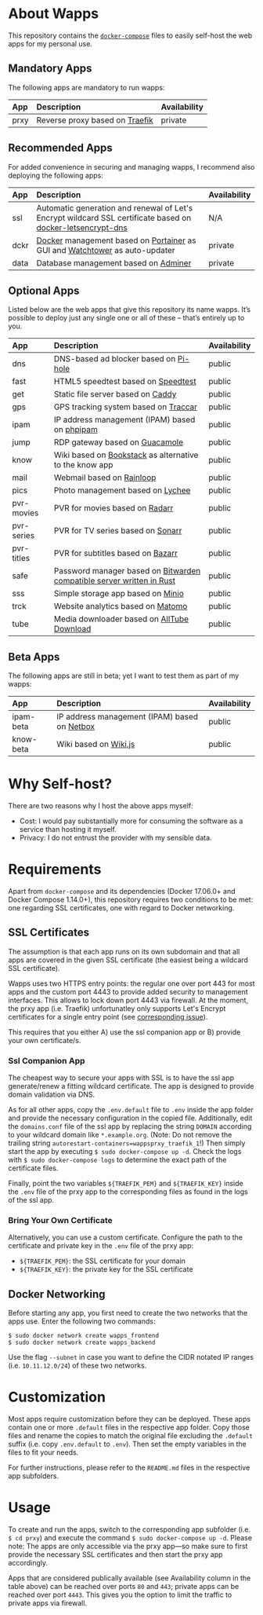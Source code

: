 # About Wapps

This repository contains the [``docker-compose``](https://docs.docker.com/compose/) files to easily self-host the web apps for my personal use.

## Mandatory Apps

The following apps are mandatory to run wapps:

| App  | Description | Availability |
| :--- | :---------- | :----------- |
| prxy | Reverse proxy based on [Traefik](https://traefik.io/) | private |

## Recommended Apps

For added convenience in securing and managing wapps, I recommend also deploying the following apps:

| App  | Description | Availability |
| :--- | :---------- | :----------- |
| ssl  | Automatic generation and renewal of Let's Encrypt wildcard SSL certificate based on [docker-letsencrypt-dns](https://github.com/adferrand/docker-letsencrypt-dns) | N/A |
| dckr | [Docker](https://www.docker.com/) management based on [Portainer](https://portainer.io/) as GUI and [Watchtower](https://github.com/containrrr/watchtower) as auto-updater | private |
| data | Database management based on [Adminer](https://www.adminer.org/) | private |

## Optional Apps

Listed below are the web apps that give this repository its name wapps. It’s possible to deploy just any single one or all of these – that’s entirely up to you.

| App  | Description | Availability |
| :--- | :---------- | :----------- |
| dns  | DNS-based ad blocker based on [Pi-hole](https://pi-hole.net/) | public |
| fast | HTML5 speedtest based on [Speedtest](https://www.github.com/adolfintel/speedtest) | public |
| get  | Static file server based on [Caddy](https://caddyserver.com/) | public |
| gps  | GPS tracking system based on [Traccar](https://www.traccar.org/) | public |
| ipam | IP address management (IPAM) based on [phpipam](https://github.com/pierrecdn/phpipam/) | public |
| jump | RDP gateway based on [Guacamole](https://guacamole.apache.org/) | public |
| know | Wiki based on [Bookstack](https://www.bookstackapp.com/) as alternative to the know app | public |
| mail | Webmail based on [Rainloop](https://www.rainloop.net/) | public |
| pics | Photo management based on [Lychee](https://lychee.electerious.com/) | public |
| pvr-movies | PVR for movies based on [Radarr](https://radarr.video/) | public |
| pvr-series | PVR for TV series based on [Sonarr](https://sonarr.tv/) | public |
| pvr-titles | PVR for subtitles based on [Bazarr](https://www.bazarr.media/) | public |
| safe | Password manager based on [Bitwarden](https://bitwarden.com/) [compatible server written in Rust](https://github.com/mprasil/bitwarden_rs) | public |
| sss  | Simple storage app based on [Minio](https://minio.io/) | public |
| trck | Website analytics based on [Matomo](https://matomo.org/) | public |
| tube | Media downloader based on [AllTube Download](http://alltubedownload.net/) | public |

## Beta Apps

The following apps are still in beta; yet I want to test them as part of my wapps:

| App  | Description | Availability |
| :----| :---------- | :----------- |
| ipam-beta | IP address management (IPAM) based on [Netbox](https://github.com/netbox-community/netbox) | public |
| know-beta | Wiki based on [Wiki.js](https://wiki.js.org/) | public |

# Why Self-host?

There are two reasons why I host the above apps myself:

* Cost: I would pay substantially more for consuming the software as a service than hosting it myself.
* Privacy: I do not entrust the provider with my sensible data.

# Requirements

Apart from ``docker-compose`` and its dependencies (Docker 17.06.0+ and Docker Compose 1.14.0+), this repository requires two conditions to be met: one regarding SSL certificates, one with regard to Docker networking.

## SSL Certificates

The assumption is that each app runs on its own subdomain and that all apps are covered in the given SSL certificate (the easiest being a wildcard SSL certificate).

Wapps uses two HTTPS entry points: the regular one over port 443 for most apps and the custom port 4443 to provide added security to management interfaces. This allows to lock down port 4443 via firewall. At the moment, the prxy app (i.e. Traefik) unfortunatley only supports Let's Encrypt certificates for a single entry point (see [corresponding issue](https://github.com/MichaelSchmidle/wapps/issues/3)).

This requires that you either A) use the ssl companion app or B) provide your own certificate/s.

### Ssl Companion App

The cheapest way to secure your apps with SSL is to have the ssl app generate/renew a fitting wildcard certificate. The app is designed to provide domain validation via DNS.

As for all other apps, copy the ``.env.default`` file to ``.env`` inside the app folder and provide the necessary configuration in the copied file. Additionally, edit the ``domains.conf`` file of the ssl app by replacing the string ``DOMAIN`` according to your wildcard domain like ``*.example.org``. (Note: Do not remove the trailing string ``autorestart-containers=wappsprxy_traefik_1``!) Then simply start the app by executing ``$ sudo docker-compose up -d``. Check the logs with ``$ sudo docker-compose logs`` to determine the exact path of the certificate files.

Finally, point the two variables ``${TRAEFIK_PEM}`` and ``${TRAEFIK_KEY}`` inside the ``.env`` file of the prxy app to the corresponding files as found in the logs of the ssl app.

### Bring Your Own Certificate

Alternatively, you can use a custom certificate. Configure the path to the certificate and private key in the ``.env`` file of the prxy app:

* ``${TRAEFIK_PEM}``: the SSL certificate for your domain
* ``${TRAEFIK_KEY}``: the private key for the SSL certificate

## Docker Networking

Before starting any app, you first need to create the two networks that the apps use. Enter the following two commands:

```
$ sudo docker network create wapps_frontend
$ sudo docker network create wapps_backend
```

Use the flag ``--subnet`` in case you want to define the CIDR notated IP ranges (i.e. ``10.11.12.0/24``) of these two networks.

# Customization

Most apps require customization before they can be deployed. These apps contain one or more ``.default`` files in the respective app folder. Copy those files and rename the copies to match the original file excluding the ``.default`` suffix (i.e. copy ``.env.default`` to ``.env``). Then set the empty variables in the files to fit your needs.

For further instructions, please refer to the ``README.md`` files in the respective app subfolders.

# Usage

To create and run the apps, switch to the corresponding app subfolder (i.e. ``$ cd prxy``) and execute the command ``$ sudo docker-compose up -d``. Please note: The apps are only accessible via the prxy app—so make sure to first provide the necessary SSL certificates and then start the prxy app accordingly.

Apps that are considered publically available (see Availability column in the table above) can be reached over ports ``80`` and ``443``; private apps can be reached over port ``4443``. This gives you the option to limit the traffic to private apps via firewall.
